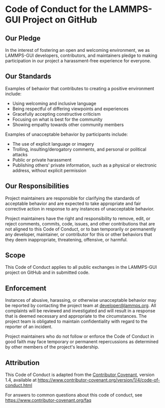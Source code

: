 # Code of Conduct for the LAMMPS-GUI Project on GitHub

## Our Pledge

In the interest of fostering an open and welcoming environment, we as
LAMMPS-GUI developers, contributors, and maintainers pledge to making
participation in our project a harassment-free experience for everyone.

## Our Standards

Examples of behavior that contributes to creating a positive environment
include:

* Using welcoming and inclusive language
* Being respectful of differing viewpoints and experiences
* Gracefully accepting constructive criticism
* Focusing on what is best for the community
* Showing empathy towards other community members

Examples of unacceptable behavior by participants include:

* The use of explicit language or imagery
* Trolling, insulting/derogatory comments, and personal or political attacks
* Public or private harassment
* Publishing others' private information, such as a physical or electronic
  address, without explicit permission

## Our Responsibilities

Project maintainers are responsible for clarifying the standards of acceptable
behavior and are expected to take appropriate and fair corrective action in
response to any instances of unacceptable behavior.

Project maintainers have the right and responsibility to remove, edit, or
reject comments, commits, code, issues, and other contributions that are not
aligned to this Code of Conduct, or to ban temporarily or permanently any
developer, maintainer, or contributor for this or other behaviors that they
deem inappropriate, threatening, offensive, or harmful.

## Scope

This Code of Conduct applies to all public exchanges in the LAMMPS-GUI
project on GitHub and in submitted code.

## Enforcement

Instances of abusive, harassing, or otherwise unacceptable behavior may be
reported by contacting the project team at developer@lammps.org. All
complaints will be reviewed and investigated and will result in a response
that is deemed necessary and appropriate to the circumstances. The project
team is obligated to maintain confidentiality with regard to the reporter
of an incident.

Project maintainers who do not follow or enforce the Code of Conduct in good
faith may face temporary or permanent repercussions as determined by other
members of the project's leadership.

## Attribution

This Code of Conduct is adapted from the [Contributor Covenant][homepage], version 1.4,
available at https://www.contributor-covenant.org/version/1/4/code-of-conduct.html

[homepage]: https://www.contributor-covenant.org

For answers to common questions about this code of conduct, see
https://www.contributor-covenant.org/faq

